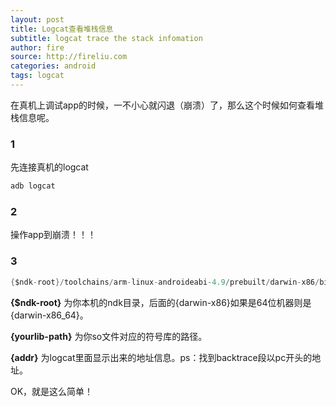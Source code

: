 ```yaml
---
layout: post
title: Logcat查看堆栈信息
subtitle: logcat trace the stack infomation
author: fire
source: http://fireliu.com
categories: android
tags: logcat
---
```


在真机上调试app的时候，一不小心就闪退（崩溃）了，那么这个时候如何查看堆栈信息呢。

### 1 ###

先连接真机的logcat

```c
adb logcat
```

### 2 ###

操作app到崩溃！！！

### 3 ###

```c
{$ndk-root}/toolchains/arm-linux-androideabi-4.9/prebuilt/darwin-x86/bin/arm-linux-androideabi-addr2line -C -f -e {yourlib-path}/yourlib.so {addr}
``` 

**{$ndk-root}** 为你本机的ndk目录，后面的{darwin-x86}如果是64位机器则是{darwin-x86_64}。

**{yourlib-path}** 为你so文件对应的符号库的路径。

**{addr}** 为logcat里面显示出来的地址信息。ps：找到backtrace段以pc开头的地址。

OK，就是这么简单！